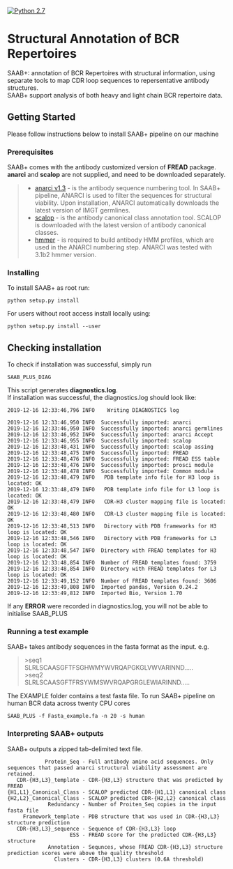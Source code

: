 [![Python 2.7](https://img.shields.io/badge/python-2.7-blue.svg)](https://www.python.org/download/releases/2.7/)


# Structural Annotation of BCR Repertoires
SAAB+: annotation of BCR Repertoires with structural information, using separate tools
to map CDR loop sequences to repersentative antibody structures.  
SAAB+ support analysis of both heavy and light chain BCR repertoire data.

## Getting Started
Please follow instructions below to install SAAB+ pipeline on our machine

### Prerequisites
SAAB+ comes with the antibody customized version of **FREAD** package.  
**anarci** and **scalop** are not supplied, and need to be downloaded separately.

> * [anarci v1.3](http://opig.stats.ox.ac.uk/webapps/newsabdab/sabpred/anarci) - is the antibody sequence numbering tool. In SAAB+ pipeline, ANARCI is used to filter the sequences for structural viability. Upon installation, ANARCI automatically downloads the latest version of IMGT germlines.
> * [scalop](http://opig.stats.ox.ac.uk/webapps/newsabdab/sabpred/scalop) - is the antibody canonical class annotation tool. SCALOP is downloaded with the latest version of antibody canonical classes.
> * [hmmer](http://hmmer.org/download.html) - is required to build antibody HMM profiles, which are used in the ANARCI numbering step. ANARCI was tested with 3.1b2 hmmer version.

### Installing

To install SAAB+ as root run:

```
python setup.py install
```
For users without root access install locally using:

```
python setup.py install --user
```
## Checking installation
To check if installation was successful, simply run
```
SAAB_PLUS_DIAG
```
This script generates __diagnostics.log__.  
If installation was successful, the diagnostics.log should look like:
```
2019-12-16 12:33:46,796 INFO 	Writing DIAGNOSTICS log

2019-12-16 12:33:46,950 INFO  Successfully imported: anarci
2019-12-16 12:33:46,950 INFO  Successfully imported: anarci germlines
2019-12-16 12:33:46,952 INFO  Successfully imported: anarci Accept
2019-12-16 12:33:46,955 INFO  Successfully imported: scalop
2019-12-16 12:33:48,431 INFO  Successfully imported: scalop assing
2019-12-16 12:33:48,475 INFO  Successfully imported: FREAD
2019-12-16 12:33:48,476 INFO  Successfully imported: FREAD ESS table
2019-12-16 12:33:48,476 INFO  Successfully imported: prosci module
2019-12-16 12:33:48,478 INFO  Successfully imported: Common module
2019-12-16 12:33:48,479 INFO   PDB template info file for H3 loop is located: OK
2019-12-16 12:33:48,479 INFO   PDB template info file for L3 loop is located: OK
2019-12-16 12:33:48,479 INFO   CDR-H3 cluster mapping file is located: OK
2019-12-16 12:33:48,480 INFO   CDR-L3 cluster mapping file is located: OK
2019-12-16 12:33:48,513 INFO   Directory with PDB frameworks for H3 loop is located: OK
2019-12-16 12:33:48,546 INFO   Directory with PDB frameworks for L3 loop is located: OK
2019-12-16 12:33:48,547 INFO  Directory with FREAD templates for H3 loop is located: OK
2019-12-16 12:33:48,854 INFO  Number of FREAD templates found: 3759
2019-12-16 12:33:48,854 INFO  Directory with FREAD templates for L3 loop is located: OK
2019-12-16 12:33:49,152 INFO  Number of FREAD templates found: 3606
2019-12-16 12:33:49,808 INFO  Imported pandas, Version 0.24.2
2019-12-16 12:33:49,812 INFO  Imported Bio, Version 1.70
```
If any __ERROR__ were recorded in diagnostics.log, you will not be able to initialise SAAB_PLUS
### Running a test example
SAAB+ takes antibody sequences in the fasta format as the input. e.g.
>&gt;seq1  
>SLRLSCAASGFTFSGHWMYWVRQAPGKGLVWVARINND.....  
>&gt;seq2  
>SLRLSCAASGFTFRSYWMSWVRQAPGRGLEWIARINND.....

The EXAMPLE folder contains a test fasta file.
To run SAAB+ pipeline on human BCR data across twenty CPU cores  
```
SAAB_PLUS -f Fasta_example.fa -n 20 -s human
```
### Interpreting SAAB+ outputs
SAAB+ outputs a zipped tab-delimited text file.
```
            Protein_Seq - Full antibody amino acid sequences. Only sequences that passed anarci structural viability assessment are retained.  
   CDR-{H3,L3}_template - CDR-{H3,L3} structure that was predicted by FREAD  
{H1,L1}_Canonical_Class - SCALOP predicted CDR-{H1,L1} canonical class
{H2,L2}_Canonical_Class - SCALOP predicted CDR-{H2,L2} canonical class
             Redundancy - Number of Proiten_Seq copies in the input fasta file  
     Framework_template - PDB structure that was used in CDR-{H3,L3} structure prediction  
   CDR-{H3,L3}_sequence - Sequence of CDR-{H3,L3} loop  
                    ESS - FREAD score for the predicted CDR-{H3,L3} structure  
             Annotation - Sequnces, whose FREAD CDR-{H3,L3} structure prediction scores were above the quality threshold      
               Clusters - CDR-{H3,L3} clusters (0.6A threshold)
```

